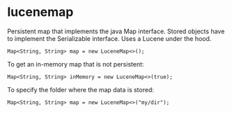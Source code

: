 # lucenemap

Persistent map that implements the java Map interface. Stored objects have to implement the Serializable interface. 
Uses a Lucene under the hood.

```
Map<String, String> map = new LuceneMap<>();
```

To get an in-memory map that is not persistent:
```
Map<String, String> inMemory = new LuceneMap<>(true);
```

To specify the folder where the map data is stored:
```
Map<String, String> map = new LuceneMap<>("my/dir");
```
